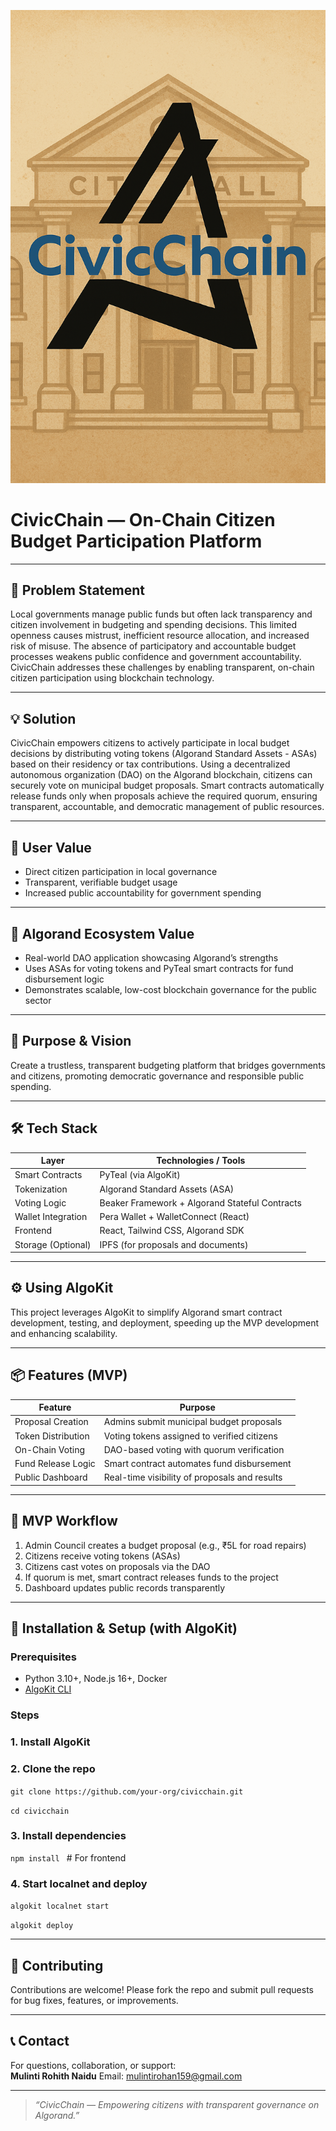 <p align="center">
  <img src="CivicChain_logo.png" alt="CivicChain Logo" width="600" />
</p>

# CivicChain — On-Chain Citizen Budget Participation Platform

---

## 🎯 Problem Statement
Local governments manage public funds but often lack transparency and citizen involvement in budgeting and spending decisions. This limited openness causes mistrust, inefficient resource allocation, and increased risk of misuse. The absence of participatory and accountable budget processes weakens public confidence and government accountability. CivicChain addresses these challenges by enabling transparent, on-chain citizen participation using blockchain technology.


---

## 💡 Solution

CivicChain empowers citizens to actively participate in local budget decisions by distributing voting tokens (Algorand Standard Assets - ASAs) based on their residency or tax contributions. Using a decentralized autonomous organization (DAO) on the Algorand blockchain, citizens can securely vote on municipal budget proposals. Smart contracts automatically release funds only when proposals achieve the required quorum, ensuring transparent, accountable, and democratic management of public resources.

---

## 🤝 User Value
- Direct citizen participation in local governance
- Transparent, verifiable budget usage
- Increased public accountability for government spending

---

## 🔗 Algorand Ecosystem Value
- Real-world DAO application showcasing Algorand’s strengths
- Uses ASAs for voting tokens and PyTeal smart contracts for fund disbursement logic
- Demonstrates scalable, low-cost blockchain governance for the public sector

---

## 🚀 Purpose & Vision
Create a trustless, transparent budgeting platform that bridges governments and citizens, promoting democratic governance and responsible public spending.

---

## 🛠️ Tech Stack
| Layer            | Technologies / Tools                         |
|------------------|---------------------------------------------|
| Smart Contracts   | PyTeal (via AlgoKit)                         |
| Tokenization     | Algorand Standard Assets (ASA)               |
| Voting Logic     | Beaker Framework + Algorand Stateful Contracts|
| Wallet Integration| Pera Wallet + WalletConnect (React)          |
| Frontend         | React, Tailwind CSS, Algorand SDK             |
| Storage (Optional)| IPFS (for proposals and documents)           |

---

## ⚙️ Using AlgoKit
This project leverages AlgoKit to simplify Algorand smart contract development, testing, and deployment, speeding up the MVP development and enhancing scalability.

---

## 📦 Features (MVP)
| Feature              | Purpose                                    |
|----------------------|--------------------------------------------|
| Proposal Creation    | Admins submit municipal budget proposals  |
| Token Distribution  | Voting tokens assigned to verified citizens|
| On-Chain Voting     | DAO-based voting with quorum verification  |
| Fund Release Logic  | Smart contract automates fund disbursement |
| Public Dashboard    | Real-time visibility of proposals and results |

---

## 🧭 MVP Workflow
1. Admin Council creates a budget proposal (e.g., ₹5L for road repairs)
2. Citizens receive voting tokens (ASAs)
3. Citizens cast votes on proposals via the DAO
4. If quorum is met, smart contract releases funds to the project
5. Dashboard updates public records transparently

---

## 🚀 Installation & Setup (with AlgoKit)

### Prerequisites
- Python 3.10+, Node.js 16+, Docker
- [AlgoKit CLI](https://github.com/algorandfoundation/algokit-cli)

### Steps

###  1. Install AlgoKit

###  2. Clone the repo
`git clone https://github.com/your-org/civicchain.git`

`cd civicchain`

###  3. Install dependencies
`npm install `                         # For frontend 

###  4. Start localnet and deploy
`algokit localnet start`

`algokit deploy`

---

## 🤝 Contributing
Contributions are welcome! Please fork the repo and submit pull requests for bug fixes, features, or improvements.

---


## 📞 Contact
For questions, collaboration, or support:  
**Mulinti Rohith Naidu**
Email: mulintirohan159@gmail.com 


---

> _“CivicChain — Empowering citizens with transparent governance on Algorand.”_

